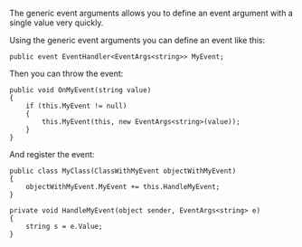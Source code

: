 The generic event arguments allows you to define an event argument with a single value very quickly.

Using the generic event arguments you can define an event like this:

```
public event EventHandler<EventArgs<string>> MyEvent;
```

Then you can throw the event:

```
public void OnMyEvent(string value)
{
    if (this.MyEvent != null)
    {
        this.MyEvent(this, new EventArgs<string>(value));
    }
}
```

And register the event:

```
public class MyClass(ClassWithMyEvent objectWithMyEvent)
{
    objectWithMyEvent.MyEvent += this.HandleMyEvent;
}

private void HandleMyEvent(object sender, EventArgs<string> e)
{
    string s = e.Value;
}
```